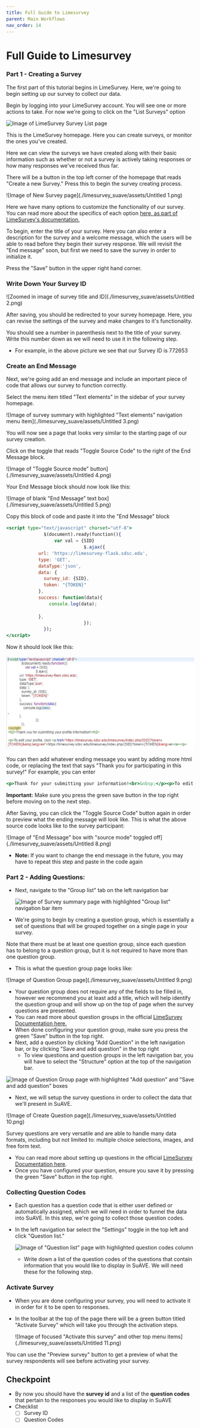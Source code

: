 ```yaml
---
title: Full Guide to Limesurvey
parent: Main Workflows
nav_order: 14
---
```


# Full Guide to Limesurvey

### Part 1 - Creating a Survey

The first part of this tutorial begins in LimeSurvey. Here, we're going to begin setting up our survey to collect our data.

Begin by logging into your LimeSurvey account. You will see one or more actions to take. For now we're going to click on the "List Surveys" option



![Image of LimeSurvey Survey List page](./limesurvey_suave/assets/Untitled.png)

This is the LimeSurvey homepage. Here you can create surveys, or monitor the ones you've created.

Here we can view the surveys we have created along with their basic information such as whether or not a survey is actively taking responses or how many responses we've received thus far.


There will be a button in the top left corner of the homepage that reads "Create a new Survey." Press this to begin the survey creating process.

![Image of New Survey page](./limesurvey_suave/assets/Untitled 1.png)

Here we have many options to customize the functionality of our survey. You can read more about the specifics of each option [here, as part of LimeSurvey's documentation.](https://manual.limesurvey.org/Surveys_-_introduction)

To begin, enter the title of your survey. Here you can also enter a description for the survey and a welcome message, which the users will be able to read before they begin their survey response. We will revisit the "End message" soon, but first we need to save the survey in order to initialize it.

Press the "Save" button in the upper right hand corner.

### Write Down Your Survey ID

![Zoomed in image of survey title and ID](./limesurvey_suave/assets/Untitled 2.png)

After saving, you should be redirected to your survey homepage. Here, you can revise the settings of the survey and make changes to it's functionality.

You should see a number in parenthesis next to the title of your survey. Write this number down as we will need to use it in the following step.

- For example, in the above picture we see that our Survey ID is 772653

### Create an End Message

Next, we're going add an end message and include an important piece of code that allows our survey to function correctly.

Select the menu item titled "Text elements" in the sidebar of your survey homepage.

![Image of survey summary with highlighted "Text elements" navigation menu item](./limesurvey_suave/assets/Untitled 3.png)

You will now see a page that looks very similar to the starting page of our survey creation.

Click on the toggle that reads "Toggle Source Code" to the right of the End Message block.

![Image of "Toggle Source mode" button](./limesurvey_suave/assets/Untitled 4.png)

Your End Message block should now look like this:

![Image of blank "End Message" text box](./limesurvey_suave/assets/Untitled 5.png)

Copy this block of code and paste it into the "End Message" block

```jsx
<script type="text/javascript" charset="utf-8">
              $(document).ready(function(){
                  var val = {SID}
                             $.ajax({
            url: 'https://limesurvey-flask.sdsc.edu',
            type: 'GET',
            dataType:'json',
            data: {
              survey_id: {SID},
              token: "{TOKEN}"
            },
            success: function(data){
                console.log(data);

            },
                             });
              });
</script>
```
Now it should look like this:

![Image of "End Message" script after replacing survey id](./limesurvey_suave/assets/new_script.JPG)

You can then add whatever ending message you want by adding more html code, or replacing the text that says "Thank you for participating in this survey!" For example, you can enter

```jsx
<p>Thank for your submitting your information!<br>&nbsp;</p><p>To edit your responses to this survey, click <a href="https://limesurvey.sdsc.edu/limesurvey/index.php/123456?token={TOKEN}&amp;lang=en">https://limesurvey.sdsc.edu/limesurvey/index.php/123456?token={TOKEN}&amp;lang=en</a></p><p>Your access code for this survey is: {TOKEN}.</p><h3>To view survey responses in SuAVE <a href="https://suave2.sdsc.edu/main/file=surveyauthor_surveyname.csv&amp;view=grid">Click here</a></h3>
```

**Important:** Make sure you press the green save button in the top right before moving on to the next step.

After Saving, you can click the "Toggle Source Code" button again in order to preview what the ending message will look like. This is what the above source code looks like to the survey participant:

![Image of "End Message" box with "source mode" toggled off](./limesurvey_suave/assets/Untitled 8.png)

- **Note:** If you want to change the end message in the future, you may have to repeat this step and paste in the code again

### Part 2 - Adding Questions:

- Next, navigate to the "Group list" tab on the left navigation bar

  ![Image of Survey summary page with highlighted "Group list" navigation bar item](./limesurvey_suave/assets/Screenshot_2021-08-16_at_15-03-31_LimeSurvey.png)

- We're going to begin by creating a question group, which is essentially a set of questions that will be grouped together on a single page in your survey.

Note that there must be at least one question group, since each question has to belong to a question group, but it is not required to have more than one question group.

- This is what the question group page looks like:

![Image of Question Group page](./limesurvey_suave/assets/Untitled 9.png)

- Your question group does not require any of the fields to be filled in, however we recommend you at least add a title, which will help identify the question group and will show up on the top of page when the survey questions are presented.
- You can read more about question groups in the official [LimeSurvey Documentation here.](https://manual.limesurvey.org/Question_groups_-_introduction)
- When done configuring your question group, make sure you press the green "Save" button in the top right.
- Next, add a question by clicking "Add Question" in the left navigation bar, or by clicking "Save and add question" in the top right
  - To view questions and question groups in the left navigation bar, you will have to select the "Structure" option at the top of the navigation bar.

![Image of Question Group page with highlighted "Add question" and "Save and add question" boxes](./limesurvey_suave/assets/new_question.png)

- Next, we will setup the survey questions in order to collect the data that we'll present in SuAVE.

![Image of Create Question page](./limesurvey_suave/assets/Untitled 10.png)

Survey questions are very versatile and are able to handle many data formats, including but not limited to: multiple choice selections, images, and free form text.

- You can read more about setting up questions in the official [LimeSurvey Documentation here](https://manual.limesurvey.org/Questions_-_introduction).
- Once you have configured your question, ensure you save it by pressing the green "Save" button in the top right.

### Collecting Question Codes

- Each question has a question code that is either user defined or automatically assigned, which we will need in order to funnel the data into SuAVE. In this step, we're going to collect those question codes.

- In the left navigation bar select the "Settings" toggle in the top left and click "Question list."

  ![Image of "Question list" page with highlighted question codes column](./limesurvey_suave/assets/question_code_columns.png)

  - Write down a list of the question codes of the questions that contain information that you would like to display in SuAVE. We will need these for the following step.

### Activate Survey

- When you are done configuring your survey, you will need to activate it in order for it to be open to responses.

- In the toolbar at the top of the page there will be a green button titled "Activate Survey" which will take you through the activation steps.

  ![Image of focused "Activate this survey" and other top menu items](./limesurvey_suave/assets/Untitled 11.png)

You can use the "Preview survey" button to get a preview of what the survey respondents will see before activating your survey.

## Checkpoint

- By now you should have the **survey id** and a list of the **question codes** that pertain to the responses you would like to display in SuAVE
- Checklist
  - [ ] Survey ID
  - [ ] Question Codes
